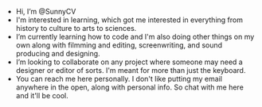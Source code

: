 - Hi, I’m @SunnyCV
- I'm interested in learning, which got me interested in everything from history to culture to arts to sciences.
- I’m currently learning how to code and I'm also doing other things on my own along with filmming and editing, screenwriting, and sound producing and designing.
- I’m looking to collaborate on any project where someone may need a designer or editor of sorts. I'm meant for more than just the keyboard.
- You can reach me here personally. I don't like putting my email anywhere in the open, along with personal info. So chat with me here and it'll be cool.

<!---
SunnyCV/SunnyCV is a ✨ special ✨ repository because its `README.md` (this file) appears on your GitHub profile.
You can click the Preview link to take a look at your changes.
--->
